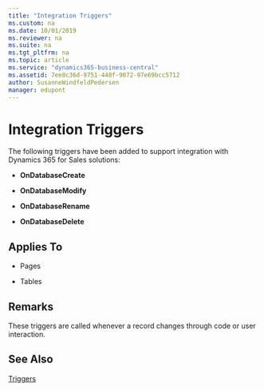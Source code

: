 ```yaml
---
title: "Integration Triggers"
ms.custom: na
ms.date: 10/01/2019
ms.reviewer: na
ms.suite: na
ms.tgt_pltfrm: na
ms.topic: article
ms.service: "dynamics365-business-central"
ms.assetid: 7ee8c36d-9751-448f-9072-97e69bcc5712
author: SusanneWindfeldPedersen
manager: edupont
---
```



# Integration Triggers
The following triggers have been added to support integration with Dynamics 365 for Sales solutions:  

-   **OnDatabaseCreate**  

-   **OnDatabaseModify**  

-   **OnDatabaseRename**  

-   **OnDatabaseDelete**  

## Applies To  
- Pages  

- Tables  

## Remarks  
 These triggers are called whenever a record changes through code or user interaction.  

## See Also  
 [Triggers](devenv-triggers.md)  
